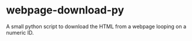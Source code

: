 # webpage-download-py
A small python script to download the HTML from a webpage looping on a numeric ID.
